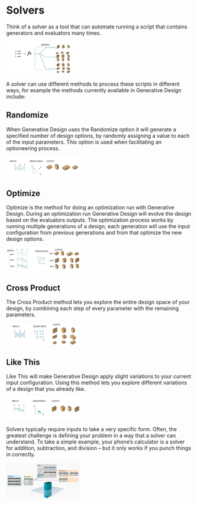 # Solvers

Think of a solver as a tool that can automate running a script that contains generators and evaluators many times.

<img src="../../assets/deeper/solvers1.png" style="width:200px;"/>

<br/>

A solver can use different methods to process these scripts in different ways, for example the methods currently available in Generative Design include:

## Randomize
When Generative Design uses the Randomize option it will generate a specified number of design options, by randomly assigning a value to each of the input parameters. This option is used when facilitating an optioneering process.

<img src="../../assets/deeper/solvers2.png" style="width:200px;"/>

<br/>

## Optimize
Optimize is the method for doing an optimization run with Generative Design. During an optimization run Generative Design will evolve the design based on the evaluators outputs. The optimization process works by running multiple generations of a design, each generation will use the input configuration from previous generations and from that optimize the new design options.

<img src="../../assets/deeper/solvers3.png" style="width:200px;"/>

<br/>

## Cross Product
The Cross Product method lets you explore the entire design space of your design, by combining each step of every parameter with the remaining parameters.

<img src="../../assets/deeper/solvers4.png" style="width:200px;"/>

<br/>

## Like This
Like This will make Generative Design apply slight variations to your current input configuration. Using this method lets you explore different variations of a design that you already like.

<img src="../../assets/deeper/solvers5.png" style="width:200px;"/>

<br/>

Solvers typically require inputs to take a very specific form. Often, the greatest challenge is defining your problem in a way that a solver can understand. To take a simple example, your phone’s calculator is a solver for addition, subtraction, and division – but it only works if you punch things in correctly.

<img src="../../assets/deeper/solvers6.png" style="width:200px;"/>
